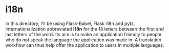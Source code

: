# i18n

In this directory, I'll be using Flask-Babel, Flask i18n and pytz.
<br>
Internationalization abbreviated **i18n** for the 18 letters between the first and last letters of the word. Its aim is to make an application friendly to people who do not speak the language the application was made in. A translation workflow can thus help offer the application to users in multiple languages.
